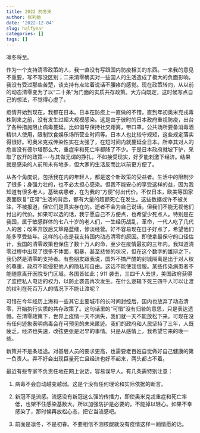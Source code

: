 ```yaml
---
title: 2022 的冬天
author: 张列弛
date: '2022-12-04'
slug: halfyear
categories: []
tags: []
---
```

凛冬将至。   



作为一个支持清零政策的人，我一直没有写跟国内防疫相关的东西。一来我的意见不重要，写不写没区别；二来清零确实对一些国人的生活造成了极大的负面影响，我没有受过那些苦楚，谈支持有点站着说话不腰疼的感觉。现在政策转向，从以前的动态清零变为了以“二十条”为门面的实质共存政策。大方向既定，这时候写点自己的想法，不觉得心虚了。    



疫情开始到现在，我都在日本。日本在防疫上一直做的不错，直到年初奥米克戎毒株到来之前，没有发生过超大规模感染。这是由于彼时的日本政府重视防疫，出台了各种措施阻止病毒蔓延。比如倡导保持社交距离，带口罩，公共场所要备消毒酒精供人使用，限制饮食娱乐场所营业时间等。日本人也比较守规矩，这些规定落实得很好。可奥米克戎传染性实在太强了，在短时间内就蔓延全日本。所幸其对人的危害没有德尔塔那么大，重症率和死亡率都降了不少。于是日本政府就坡下驴，采取了放开的政策---与其做无谓的挣扎，不如接受现实，好歹能刺激下经济。结果就是感染的人前所未有地多，但大家的生活反而比以前更方便了。   



从各个角度说，包括我在内的年轻人，都是这个新政策的受益者。生活中的限制少了很多；身强力壮的，也不必太担心感染。但我不能安心的享受这样的益，因为我知道有很多老人，基础病患者，在为我的“方便”付出代价。不仅日本，欧美等国家表面恢复“正常”生活的背后，都有大量的超额死亡在发生。这些数据或许不被关注，不被报道，但它们是真实存在的。逝者不会为自己说话，但我们不能无视他们付出的代价。如果可以选的话，我宁愿自己不方便点，也希望少死点人。特别是在我国，属于敏感群体的七八十岁的老人们，一生经历战乱，革命，一代人吃了几代人的苦；改革开放后又筚路蓝缕，惨淡经营。好不容易现在日子好点了，希望他们能多享受些年。这样的心态是我支持国内动态清零的原因。即使拿最保守的口径估计，我国的清零政策也保住了数十万人的命，至少在疫情最初的三年内。我知道清零过程中出现了很多不体面，粗暴，甚至悲惨的状况，但在这个数字的雄辩之下，我仍然是清零的支持者。有些朋友跟我说，国外不搞严酷的封城隔离是出于对人权的尊重，政府不能侵犯他人的隐私和自由。这话不能使我信服。某些传染病患者不能随意离开医院专门区域，各国皆如此；911 袭击，三四千人去世，美国政府获得了监控私人电话的权力，以防止袭击再次发生。在什么逻辑下死三四千人可以让渡的权利在死百万人的情况下不能让渡呢？       



可惜在今年经历上海和一些其它主要城市的长时间封控后，国内也放弃了动态清零，开始执行实质的共存政策了。这句话里的“可惜”没有归咎的意思，只是表达遗憾。在清零政策下，世界上疫情一天不消失，我们就一天不能放松下来。可现在没有任何迹象表明病毒会在可预见的未来匿迹。我们的政府和人民坚持了三年，人既疲乏，经济也失速，改弦更张是迟早的事情。只是从感情上，我希望它来的晚一些。      



新策并不是条坦途。对基层人员的要求更高，也需要老百姓自觉做好自己健康的第一负责人。弄不好会出现巨量死亡且经济也好不起来，两头都占不着。   



最近有些专家不负责任地在网上说话，容易误导人。有几条需特别注意：



1. 病毒不会自动越变越弱。这是个没有任何理论和实际依据的断言。   

2. 新冠不是流感。流感没有新冠这么强的传播力，即使奥米克戎重症和死亡率低，也架不住感染基数大。所以加强防护是必要的，不能掉以轻心。如果不幸感染了，那时候再放松心态，把它当流感吧。 

3. 前面是凛冬，不是初春。不要相信不测核酸就没有疫情这样一厢情愿的话。   
